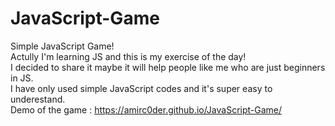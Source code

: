 # JavaScript-Game
Simple JavaScript Game! <Br>
Actully I'm learning JS and this is my exercise of the day! <br>
I decided to share it maybe it will help people like me who are just beginners in JS. <br>
I have only used simple JavaScript codes and it's super easy to underestand.<br>
 Demo of the game : https://amirc0der.github.io/JavaScript-Game/
